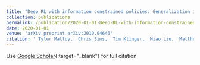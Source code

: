 ```yaml
---
title: "Deep RL with information constrained policies: Generalization in continuous control"
collection: publications
permalink: /publication/2020-01-01-Deep-RL-with-information-constrained-policies-Generalization-in-continuous-control
date: 2020-01-01
venue: 'arXiv preprint arXiv:2010.04646'
citation: ' Tyler Malloy,  Chris Sims,  Tim Klinger,  Miao Liu,  Matthew Riemer,  Gerald Tesauro, &quot;Deep RL with information constrained policies: Generalization in continuous control.&quot; arXiv preprint arXiv:2010.04646, 2020.'
---
```

Use [Google Scholar](https://scholar.google.com/scholar?q=Deep+RL+with+information+constrained+policies:+Generalization+in+continuous+control){:target="_blank"} for full citation